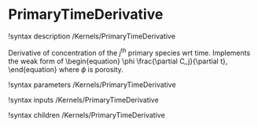 # PrimaryTimeDerivative

!syntax description /Kernels/PrimaryTimeDerivative

Derivative of concentration of the $j^{\mathrm{th}}$ primary species wrt time.
Implements the weak form of
\begin{equation}
\phi \frac{\partial C_j}{\partial t},
\end{equation}
where $\phi$ is porosity.

!syntax parameters /Kernels/PrimaryTimeDerivative

!syntax inputs /Kernels/PrimaryTimeDerivative

!syntax children /Kernels/PrimaryTimeDerivative
